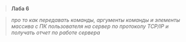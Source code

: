 > <b> Лаба 6 </b>

> <i> про то как передавать команды, аргументы команды 
> и элементы массива с ПК пользователя на сервер по протоколу 
> TCP/IP и получать отчет по работе сервера